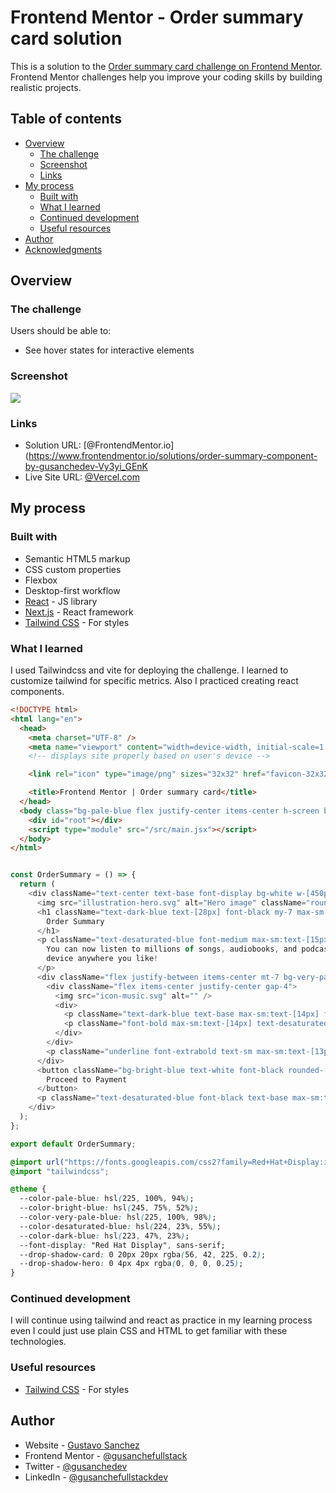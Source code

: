 # Frontend Mentor - Order summary card solution

This is a solution to the [Order summary card challenge on Frontend Mentor](https://www.frontendmentor.io/challenges/order-summary-component-QlPmajDUj). Frontend Mentor challenges help you improve your coding skills by building realistic projects. 

## Table of contents

- [Overview](#overview)
  - [The challenge](#the-challenge)
  - [Screenshot](#screenshot)
  - [Links](#links)
- [My process](#my-process)
  - [Built with](#built-with)
  - [What I learned](#what-i-learned)
  - [Continued development](#continued-development)
  - [Useful resources](#useful-resources)
- [Author](#author)
- [Acknowledgments](#acknowledgments)

## Overview

### The challenge

Users should be able to:

- See hover states for interactive elements

### Screenshot

![](./Screenshot-OrderSummaryCardComponent.png)


### Links

- Solution URL: [@FrontendMentor.io](https://www.frontendmentor.io/solutions/order-summary-component-by-gusanchedev-Vy3yi_GEnK
- Live Site URL: [@Vercel.com](https://your-live-site-url.com)

## My process

### Built with

- Semantic HTML5 markup
- CSS custom properties
- Flexbox
- Desktop-first workflow
- [React](https://reactjs.org/) - JS library
- [Next.js](https://nextjs.org/) - React framework
- [Tailwind CSS](https://tailwindcss.com/docs/installation/using-vite) - For styles


### What I learned

I used Tailwindcss and vite for deploying the challenge. I learned to customize tailwind for specific metrics. Also I practiced creating react components.


```html
<!DOCTYPE html>
<html lang="en">
  <head>
    <meta charset="UTF-8" />
    <meta name="viewport" content="width=device-width, initial-scale=1.0" />
    <!-- displays site properly based on user's device -->

    <link rel="icon" type="image/png" sizes="32x32" href="favicon-32x32.png" />

    <title>Frontend Mentor | Order summary card</title>
  </head>
  <body class="bg-pale-blue flex justify-center items-center h-screen bg-[url('/pattern-background-desktop.svg')] max-sm:bg-[url('/pattern-background-mobile.svg')] bg-no-repeat bg-cover bg-bottom">
    <div id="root"></div>
    <script type="module" src="/src/main.jsx"></script>
  </body>
</html>
```
```js

const OrderSummary = () => {
  return (
    <div className="text-center text-base font-display bg-white w-[450px] h-[697px] rounded-[11px] max-sm:rounded-[20px] max-sm:w-[327px] max-sm:h-[567px]">
      <img src="illustration-hero.svg" alt="Hero image" className="rounded-t-[11px] drop-shadow-hero"/>
      <h1 className="text-dark-blue text-[28px] font-black my-7 max-sm:my-6 max-sm:text-[22px]">
        Order Summary
      </h1>
      <p className="text-desaturated-blue font-medium max-sm:text-[15px] max-sm:my-6 ">
        You can now listen to millions of songs, audiobooks, and podcasts on any
        device anywhere you like!
      </p>
      <div className="flex justify-between items-center mt-7 bg-very-pale-blue mx-12 max-sm:mx-6 rounded-[11px] py-[25px] px-6 max-sm:py-4" >
        <div className="flex items-center justify-center gap-4">
          <img src="icon-music.svg" alt="" />
          <div>
            <p className="text-dark-blue text-base max-sm:text-[14px] font-black">Annual Plan</p>{" "}
            <p className="font-bold max-sm:text-[14px] text-desaturated-blue">$59.99/year</p>
          </div>
        </div>
        <p className="underline font-extrabold text-sm max-sm:text-[13px] text-bright-blue hover:cursor-pointer hover:text-[#796FF7] hover:no-underline">Change</p>
      </div>
      <button className="bg-bright-blue text-white font-black rounded-[11px] my-7 max-sm:my-6  w-[354px] max-sm:w-[279px] h-[50px] drop-shadow-card hover:cursor-pointer hover:bg-[#796FF7]">
        Proceed to Payment
      </button>
      <p className="text-desaturated-blue font-black text-base max-sm:text-[15px] hover:cursor-pointer hover:text-dark-blue pb-7 max-sm:pb-6 ">Cancel Order</p>
    </div>
  );
};

export default OrderSummary;
```
```css
@import url("https://fonts.googleapis.com/css2?family=Red+Hat+Display:ital,wght@0,300..900;1,300..900&display=swap");
@import "tailwindcss";

@theme {
  --color-pale-blue: hsl(225, 100%, 94%);
  --color-bright-blue: hsl(245, 75%, 52%);
  --color-very-pale-blue: hsl(225, 100%, 98%);
  --color-desaturated-blue: hsl(224, 23%, 55%);
  --color-dark-blue: hsl(223, 47%, 23%);
  --font-display: "Red Hat Display", sans-serif;
  --drop-shadow-card: 0 20px 20px rgba(56, 42, 225, 0.2);
  --drop-shadow-hero: 0 4px 4px rgba(0, 0, 0, 0.25);
}
```

### Continued development

I will continue using tailwind and react as practice in my learning process even I could just use plain CSS and HTML to get familiar with these technologies.

### Useful resources

- [Tailwind CSS](https://tailwindcss.com/docs/installation/using-vite) - For styles

## Author

- Website - [Gustavo Sanchez](https://gusanchefullstack.dev/)
- Frontend Mentor - [@gusanchefullstack](https://www.frontendmentor.io/profile/gusanchefullstack)
- Twitter - [@gusanchedev](https://twitter.com/gusanchedev)
- LinkedIn - [@gusanchefullstackdev](https://www.linkedin.com/in/gusanchefullstackdev/)